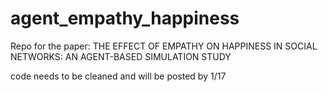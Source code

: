 # agent_empathy_happiness
Repo for the paper: THE EFFECT OF EMPATHY ON HAPPINESS IN SOCIAL NETWORKS: AN AGENT-BASED SIMULATION STUDY

code needs to be cleaned and will be posted by 1/17
